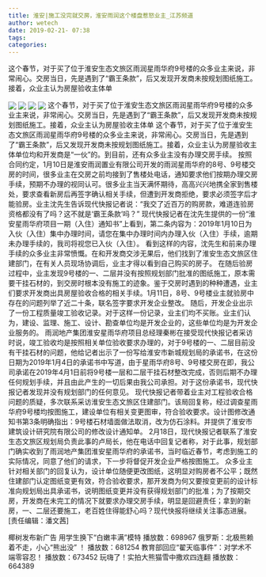 ```yaml
---
title: 淮安|施工没完就交房，淮安雨润这个楼盘惹怒业主_江苏频道
author: wetech
date: 2019-02-21- 07:38
tags: 
categories: 
---
```

这个春节，对于买了位于淮安生态文旅区雨润星雨华府9号楼的众多业主来说，非常闹心。交房当日，先是遇到了“霸王条款”，后又发现开发商未按规划图纸施工。接着，众业主认为房屋验收主体单
<!-- more -->
                
<img align="center" border="0" src="http://p1.ifengimg.com/a/2019_08/814c0b51a0358af_size71_w600_h337.jpg" />
                
<img align="center" border="0" src="http://p3.ifengimg.com/a/2019_08/b30dda50a09a0eb_size25_w341_h530.jpg" />
                
<img align="center" border="0" src="http://p0.ifengimg.com/a/2019_08/190d1a8fcd0ba69_size69_w600_h800.jpg" />
            
<img align="center" border="0" src="http://p2.ifengimg.com/a/2016/0810/204c433878d5cf9size1_w16_h16.png" />
这个春节，对于买了位于淮安生态文旅区雨润星雨华府9号楼的众多业主来说，非常闹心。交房当日，先是遇到了“霸王条款”，后又发现开发商未按规划图纸施工。接着，众业主认为房屋验收主体单
这个春节，对于买了位于淮安生态文旅区雨润星雨华府9号楼的众多业主来说，非常闹心。交房当日，先是遇到了“霸王条款”，后又发现开发商未按规划图纸施工。接着，众业主认为房屋验收主体单位均和开发商是“一伙”的。到目前，还有众多业主没有办理交房手续。
按照合同约定，1月10日是淮安雨润置业有限公司开发的雨润星雨华府的8号、9号楼交房的时间，很多业主在交房之前均接到了售楼处电话，通知要求他们按期办理交房手续，预期不办理的视同认可。很多业主当天满怀期待，高高兴兴地携全家到售楼处，要求查看新房后再签字确认相关手续，但遭到开发商拒绝，要求必须签字后才能验房。业主沈先生告诉现代快报记者说：“我交了近百万的购房款，难道连验房资格都没有了吗？这不就是‘霸王条款’吗？”
现代快报记者在沈先生提供的一份“淮安星雨华府项目一期（入住）通知书”上看到，第二条内容为：2019年1月10日为入伙（入住）集中办理时间，请您在集中办理时间内办理入伙（入住）手续，逾期未办理手续的，我司将视您已入伙（入住）。
看到这样的内容，沈先生和前来办理手续的众多业主非常愤慨。在和开发商交涉无果后，他们找到了淮安生态文旅区住建部门，在有关人员现场协调后，业主才得以看到自己购买的房子。
在随后验房过程中，业主发现9号楼的一、二层并没有按照规划部门批准的图纸施工，原本需要干挂石材的，到交房时根本没有施工的迹象。鉴于交房时遇到的种种遭遇，业主们要求开发商出具房屋验收合格的相关手续。1月11日，8号、9号楼业主就验房中存在的问题列举了近二十条，联名签字要求开发企业整改。
随后，开发企业出示了一份工程质量竣工验收记录。对于这样一份记录，业主们均不买账。业主们认为，建设、监理、施工、设计、勘查单位均是开发企业的，这些单位均是为开发企业服务的。
雨润地产集团淮安星雨华府项目总经理秦彬在接受现代快报记者采访时说，竣工验收均是按照相关单位验收要求办理的，对于9号楼的一、二层目前没有干挂石材的问题，他给记者出示了一份写给淮安市新城规划局的承诺书，在这份日期为2019年1月4日的承诺书中写道，由于星雨华府8号、9号楼交房在即，我公司承诺在2019年4月1日前将9号楼一层和二层干挂石材整改完成，否则后期不办理任何规划手续，并且由此产生的一切后果由我公司承担。对于这份承诺书，现代快报记者发现并没有规划部门的任何意见。
现代快报记者带着业主对工程验收合格问题的质疑，多次联系采访淮安生态文旅区住建部门。该局回复称，经过调查星雨华府9号楼均按图施工，建设单位有相关变更图审，符合验收要求。设计图修改通知书第3条明确指出：9号楼石材墙面做法取消，改为仿石涂料。并提供了淮安市建筑设计研究院有限公司的修改设计通知单。
2月18日，现代快报记者联系了淮安生态文旅区规划局负责此事的卢局长，他在电话中回复记者称，对于此事，规划部门确实收到了雨润地产集团淮安星雨华府的承诺书，当时临近春节，考虑到施工的实际情况，同意了他们的请求，下一步将督促开发企业严格按图施工。
众多业主针对相关部门的回复认为，设计单位随便更改图纸，这明显对购房者不公平；既然住建部门认定图纸变更有效，符合验收要求，那开发商为何又要按变更前的设计标准向规划局出具承诺书，说明图纸变更并没有获得规划部门的批准；为了按期交房，开发商在未完工的情况下就要求办理交房手续，明显是回避责任；拿到的新房，一、二层还要施工，老百姓住得能舒心吗？现代快报将继续关注事态进展。
[责任编辑：潘文茜]
            
椰树发布新广告 用学生换下“白嫩丰满”模特
播放数：698967
俄罗斯：北极熊赖着不走，小心“熊出没” ！
播放数：681254
教育部回应“翟天临事件”：对学术不端零容忍！
播放数：673452
玩嗨了！实拍大熊猫雪中撒欢四连翻
播放数：664389
